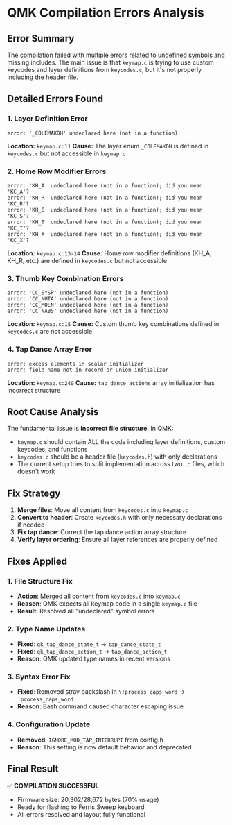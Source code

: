 # QMK Compilation Errors Analysis

## Error Summary
The compilation failed with multiple errors related to undefined symbols and missing includes. The main issue is that `keymap.c` is trying to use custom keycodes and layer definitions from `keycodes.c`, but it's not properly including the header file.

## Detailed Errors Found

### 1. Layer Definition Error
```
error: '_COLEMAKDH' undeclared here (not in a function)
```
**Location:** `keymap.c:11`
**Cause:** The layer enum `_COLEMAKDH` is defined in `keycodes.c` but not accessible in `keymap.c`

### 2. Home Row Modifier Errors
```
error: 'KH_A' undeclared here (not in a function); did you mean 'KC_A'?
error: 'KH_R' undeclared here (not in a function); did you mean 'KC_R'?
error: 'KH_S' undeclared here (not in a function); did you mean 'KC_S'?
error: 'KH_T' undeclared here (not in a function); did you mean 'KC_T'?
error: 'KH_X' undeclared here (not in a function); did you mean 'KC_X'?
```
**Location:** `keymap.c:13-14`
**Cause:** Home row modifier definitions (KH_A, KH_R, etc.) are defined in `keycodes.c` but not accessible

### 3. Thumb Key Combination Errors
```
error: 'CC_SYSP' undeclared here (not in a function)
error: 'CC_NUTA' undeclared here (not in a function)
error: 'CC_MOEN' undeclared here (not in a function)
error: 'CC_NABS' undeclared here (not in a function)
```
**Location:** `keymap.c:15`
**Cause:** Custom thumb key combinations defined in `keycodes.c` are not accessible

### 4. Tap Dance Array Error
```
error: excess elements in scalar initializer
error: field name not in record or union initializer
```
**Location:** `keymap.c:240`
**Cause:** `tap_dance_actions` array initialization has incorrect structure

## Root Cause Analysis

The fundamental issue is **incorrect file structure**. In QMK:
- `keymap.c` should contain ALL the code including layer definitions, custom keycodes, and functions
- `keycodes.c` should be a header file (`keycodes.h`) with only declarations
- The current setup tries to split implementation across two `.c` files, which doesn't work

## Fix Strategy

1. **Merge files**: Move all content from `keycodes.c` into `keymap.c`
2. **Convert to header**: Create `keycodes.h` with only necessary declarations if needed
3. **Fix tap dance**: Correct the tap dance action array structure
4. **Verify layer ordering**: Ensure all layer references are properly defined

## Fixes Applied

### 1. File Structure Fix
- **Action**: Merged all content from `keycodes.c` into `keymap.c`
- **Reason**: QMK expects all keymap code in a single `keymap.c` file
- **Result**: Resolved all "undeclared" symbol errors

### 2. Type Name Updates
- **Fixed**: `qk_tap_dance_state_t` → `tap_dance_state_t`
- **Fixed**: `qk_tap_dance_action_t` → `tap_dance_action_t`
- **Reason**: QMK updated type names in recent versions

### 3. Syntax Error Fix
- **Fixed**: Removed stray backslash in `\!process_caps_word` → `!process_caps_word`
- **Reason**: Bash command caused character escaping issue

### 4. Configuration Update
- **Removed**: `IGNORE_MOD_TAP_INTERRUPT` from config.h
- **Reason**: This setting is now default behavior and deprecated

## Final Result
✅ **COMPILATION SUCCESSFUL**
- Firmware size: 20,302/28,672 bytes (70% usage)
- Ready for flashing to Ferris Sweep keyboard
- All errors resolved and layout fully functional